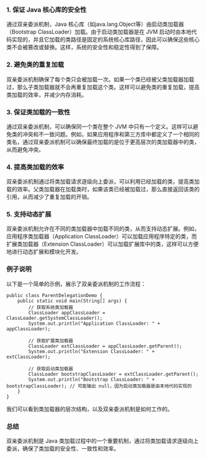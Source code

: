 ### 1. 保证 Java 核心库的安全性
通过双亲委派机制，Java 核心库（如java.lang.Object等）由启动类加载器（Bootstrap ClassLoader）加载。由于启动类加载器是在 JVM 启动时由本地代码实现的，并且它加载的类路径是固定的系统核心库路径，因此可以确保这些核心类不会被篡改或替换。这样，系统的安全性和稳定性得到了保障。
### 2. 避免类的重复加载
双亲委派机制确保了每个类只会被加载一次。如果一个类已经被父类加载器加载过，那么子类加载器就不会再重复加载这个类。这样可以避免类的重复加载，提高类加载的效率，并减少内存消耗。
### 3. 保证类加载的一致性
通过双亲委派机制，可以确保同一个类在整个 JVM 中只有一个定义。这样可以避免类的冲突和不一致问题。例如，如果应用程序和第三方库中都定义了一个相同的类名，通过双亲委派机制可以确保最终加载的是位于更高层次的类加载器中的类，从而避免冲突。
### 4. 提高类加载的效率
双亲委派机制通过将类加载请求逐级向上委派，可以利用已经加载的类，提高类加载的效率。父类加载器在加载类时，如果该类已经被加载过，那么直接返回该类的引用，从而减少了重复加载的开销。
### 5. 支持动态扩展
双亲委派机制允许在不同的类加载器中加载不同的类，从而支持动态扩展。例如，应用程序类加载器（Application ClassLoader）可以加载应用程序特定的类，而扩展类加载器（Extension ClassLoader）可以加载扩展库中的类，这样可以方便地进行动态扩展和模块化开发。
### 例子说明
以下是一个简单的示例，展示了双亲委派机制的工作流程：
```
public class ParentDelegationDemo {
    public static void main(String[] args) {
        // 获取系统类加载器
        ClassLoader appClassLoader = ClassLoader.getSystemClassLoader();
        System.out.println("Application ClassLoader: " + appClassLoader);

        // 获取扩展类加载器
        ClassLoader extClassLoader = appClassLoader.getParent();
        System.out.println("Extension ClassLoader: " + extClassLoader);

        // 获取启动类加载器
        ClassLoader bootstrapClassLoader = extClassLoader.getParent();
        System.out.println("Bootstrap ClassLoader: " + bootstrapClassLoader); // 可能输出 null，因为启动类加载器是由本地代码实现的
    }
}
```
我们可以看到类加载器的层次结构，以及双亲委派机制是如何工作的。
### 总结
双亲委派机制是 Java 类加载过程中的一个重要机制，通过将类加载请求逐级向上委派，确保了类加载的安全性、一致性和效率。

